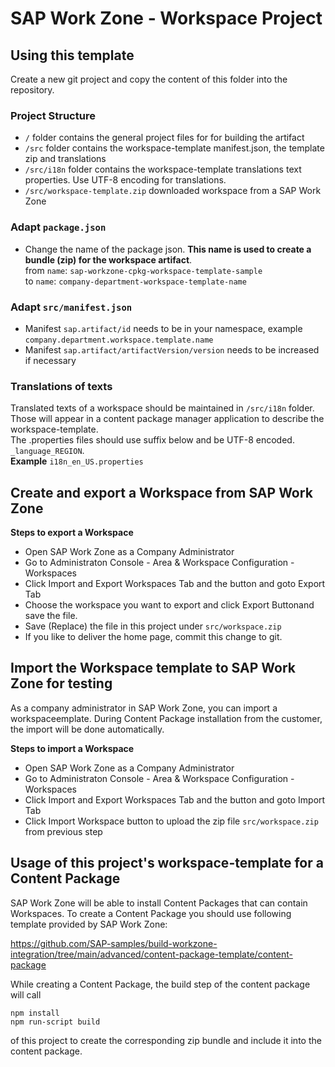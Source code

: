 # SAP Work Zone - Workspace Project

## Using this template

Create a new git project and copy the content of this folder into the repository.

### Project Structure

- `/` folder contains the general project files for for building the artifact
- `/src` folder contains the workspace-template manifest.json, the template zip and translations
- `/src/i18n` folder contains the workspace-template translations text properties. Use UTF-8 encoding for translations.
- `/src/workspace-template.zip` downloaded workspace from a SAP Work Zone

### Adapt `package.json`

- Change the name of the package json. **This name is used to create a bundle (zip) for the workspace artifact**.  
  from `name`: `sap-workzone-cpkg-workspace-template-sample`  
  to `name`: `company-department-workspace-template-name`

### Adapt `src/manifest.json`

- Manifest `sap.artifact/id` needs to be in your namespace, example `company.department.workspace.template.name`
- Manifest `sap.artifact/artifactVersion/version` needs to be increased if necessary

### Translations of texts

Translated texts of a workspace should be maintained in `/src/i18n` folder. Those will appear in a content package manager application to describe the workspace-template.  
The .properties files should use suffix below and be UTF-8 encoded.
`_language_REGION`.  
**Example**
`i18n_en_US.properties`

## Create and export a Workspace from SAP Work Zone

**Steps to export a Workspace**

- Open SAP Work Zone as a Company Administrator
- Go to Administraton Console - Area & Workspace Configuration - Workspaces
- Click Import and Export Workspaces Tab and the button and goto Export Tab
- Choose the workspace you want to export and click Export Buttonand save the file.
- Save (Replace) the file in this project under `src/workspace.zip`
- If you like to deliver the home page, commit this change to git.

## Import the Workspace template to SAP Work Zone for testing

As a company administrator in SAP Work Zone, you can import a workspaceemplate. During Content Package installation from the customer, the import will be done automatically.

**Steps to import a Workspace**

- Open SAP Work Zone as a Company Administrator
- Go to Administraton Console - Area & Workspace Configuration - Workspaces
- Click Import and Export Workspaces Tab and the button and goto Import Tab
- Click Import Workspace button to upload the zip file `src/workspace.zip` from previous step

## Usage of this project's workspace-template for a Content Package

SAP Work Zone will be able to install Content Packages that can contain Workspaces.
To create a Content Package you should use following template provided by SAP Work Zone:

https://github.com/SAP-samples/build-workzone-integration/tree/main/advanced/content-package-template/content-package

While creating a Content Package, the build step of the content package will call

`npm install`  
`npm run-script build`

of this project to create the corresponding zip bundle and include it into the content package.
